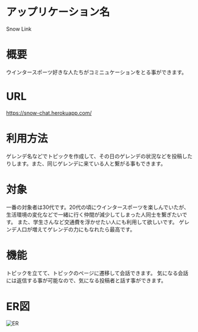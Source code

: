 # アップリケーション名
Snow Link

# 概要
ウインタースポーツ好きな人たちがコミニュケーションをとる事ができます。

# URL
https://snow-chat.herokuapp.com/

# 利用方法
ゲレンデ名などでトピックを作成して、その日のゲレンデの状況などを投稿したりします。また、同じゲレンデに来ている人と繋がる事もできます。

# 対象
一番の対象者は30代です。20代の頃にウインタースポーツを楽しんでいたが、生活環境の変化などで一緒に行く仲間が減少してしまった人同士を繋ぎたいです。
また、学生さんなど交通費を浮かせたい人にも利用して欲しいです。
ゲレンデ人口が増えてゲレンデの力にもなれたら最高です。

# 機能
トピックを立てて、トピックのページに遷移して会話できます。
気になる会話には返信する事が可能なので、気になる投稿者と話す事ができます。

# ER図
![ER](https://user-images.githubusercontent.com/71489332/110242163-2bb57180-7f98-11eb-826c-f59eb615a6a0.png)

